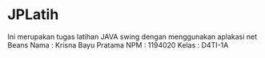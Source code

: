 # JPLatih

Ini merupakan tugas latihan JAVA swing dengan menggunakan aplakasi net Beans
Nama : Krisna Bayu Pratama
NPM : 1194020
Kelas : D4TI-1A
